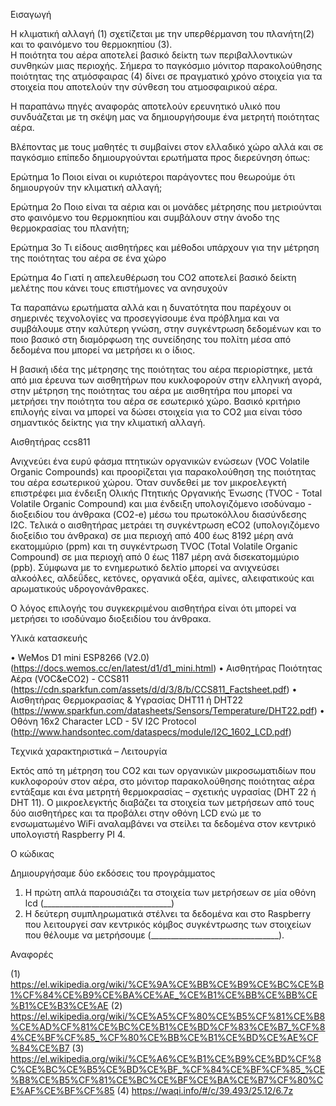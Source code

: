 Εισαγωγή

Η κλιματική αλλαγή (1)  σχετίζεται με την υπερθέρμανση του πλανήτη(2) και το φαινόμενο του θερμοκηπίου (3).   
Η ποιότητα του αέρα αποτελεί βασικό δείκτη των περιβαλλοντικών συνθηκών μιας περιοχής. Σήμερα το παγκόσμιο μόνιτορ παρακολούθησης ποιότητας της ατμόσφαιρας (4) δίνει σε πραγματικό χρόνο στοιχεία για τα στοιχεία που αποτελούν την σύνθεση του ατμοσφαιρικού αέρα. 

Η παραπάνω πηγές αναφοράς αποτελούν ερευνητικό υλικό που συνδυάζεται με τη σκέψη μας να δημιουργήσουμε ένα μετρητή ποιότητας αέρα.

Βλέποντας με τους μαθητές  τι συμβαίνει στον ελλαδικό χώρο αλλά και σε παγκόσμιο επίπεδο δημιουργούνται ερωτήματα προς διερεύνηση όπως:

Ερώτημα 1ο 
Ποιοι είναι οι κυριότεροι παράγοντες που θεωρούμε ότι δημιουργούν την  κλιματική αλλαγή;

Ερώτημα 2ο 
Ποιο είναι τα αέρια και οι μονάδες μέτρησης που μετριούνται στο φαινόμενο του θερμοκηπίου και συμβάλουν στην άνοδο της θερμοκρασίας του πλανήτη;

Ερώτημα 3ο 
Τι είδους αισθητήρες και μέθοδοι υπάρχουν για την μέτρηση της ποιότητας του αέρα σε ένα χώρο

Ερώτημα 4ο 
Γιατί η απελευθέρωση του CO2 αποτελεί βασικό δείκτη μελέτης που κάνει τους επιστήμονες να ανησυχούν  

Τα παραπάνω ερωτήματα αλλά και η δυνατότητα που παρέχουν οι σημερινές τεχνολογίες να προσεγγίσουμε ένα πρόβλημα και να συμβάλουμε στην καλύτερη γνώση, στην συγκέντρωση δεδομένων και το ποιο βασικό στη διαμόρφωση της συνείδησης του πολίτη μέσα από δεδομένα που μπορεί να μετρήσει κι ο ίδιος.

Η βασική ιδέα της μέτρησης της ποιότητας του αέρα περιορίστηκε, μετά από μια έρευνα των αισθητήρων που κυκλοφορούν στην ελληνική αγορά, στην μέτρηση της ποιότητας του αέρα με αισθητήρα που μπορεί να μετρήσει την ποιότητα του αέρα σε εσωτερικό χώρο. Βασικό κριτήριο επιλογής είναι να μπορεί να δώσει στοιχεία για το CO2 μια είναι τόσο σημαντικός δείκτης για την κλιματική αλλαγή.

Αισθητήρας ccs811

Ανιχνεύει ένα ευρύ φάσμα πτητικών οργανικών ενώσεων (VOC Volatile Organic Compounds)  και προορίζεται για παρακολούθηση της ποιότητας του αέρα εσωτερικού χώρου. Όταν συνδεθεί με τον μικροελεγκτή επιστρέφει μια ένδειξη Ολικής Πτητικής Οργανικής Ένωσης (TVOC - Total Volatile Organic Compound) και μια ένδειξη υπολογιζόμενο ισοδύναμο - διοξειδίου του άνθρακα (CO2-e) μέσω του πρωτοκόλλου διασύνδεσης I2C.
Τελικά ο αισθητήρας μετράει τη συγκέντρωση eCO2 (υπολογιζόμενο  διοξείδιο του άνθρακα) σε μια περιοχή από 400 έως 8192 μέρη ανά εκατομμύριο (ppm) και τη συγκέντρωση TVOC (Total Volatile Organic Compound) σε μια περιοχή από 0 έως 1187 μέρη ανά δισεκατομμύριο (ppb). 
Σύμφωνα με το ενημερωτικό δελτίο μπορεί να ανιχνεύσει αλκοόλες, αλδεΰδες, κετόνες, οργανικά οξέα, αμίνες, αλειφατικούς και αρωματικούς υδρογονάνθρακες. 

Ο λόγος επιλογής του συγκεκριμένου αισθητήρα είναι ότι μπορεί να μετρήσει το ισοδύναμο διοξειδίου του άνθρακα.

Υλικά κατασκευής

•	WeMos D1 mini ESP8266 (V2.0)  (https://docs.wemos.cc/en/latest/d1/d1_mini.html)
•	Αισθητήρας Ποιότητας Αέρα (VOC&eCO2) - CCS811 (https://cdn.sparkfun.com/assets/d/d/3/8/b/CCS811_Factsheet.pdf)
•	Αισθητήρας Θερμοκρασίας & Υγρασίας DHT11 ή DHT22 (https://www.sparkfun.com/datasheets/Sensors/Temperature/DHT22.pdf)
•	Οθόνη 16x2 Character LCD - 5V I2C Protocol (http://www.handsontec.com/dataspecs/module/I2C_1602_LCD.pdf)

Τεχνικά χαρακτηριστικά –  Λειτουργία 

Εκτός από τη μέτρηση του CO2 και των οργανικών μικροσωματιδίων  που κυκλοφορούν στον αέρα, στο μόνιτορ παρακολούθησης ποιότητας αέρα εντάξαμε και ένα μετρητή θερμοκρασίας – σχετικής υγρασίας (DHT 22 ή DHT 11).
Ο μικροελεγκτής διαβάζει τα στοιχεία των μετρήσεων από τους δύο αισθητήρες και τα προβάλει στην οθόνη LCD ενώ με το ενσωματωμένο WiFi αναλαμβάνει να στείλει τα δεδομένα στον κεντρικό υπολογιστή Raspberry PI 4.   

Ο κώδικας 

Δημιουργήσαμε δύο εκδόσεις του προγράμματος 

1.	Η πρώτη απλά παρουσιάζει τα στοιχεία των μετρήσεων σε μία οθόνη lcd (________________________________)
2.	Η δεύτερη συμπληρωματικά στέλνει τα δεδομένα και στο Raspberry που λειτουργεί σαν κεντρικός κόμβος συγκέντρωσης των στοιχείων που θέλουμε να μετρήσουμε (________________________________).

Αναφορές 

 (1) https://el.wikipedia.org/wiki/%CE%9A%CE%BB%CE%B9%CE%BC%CE%B1%CF%84%CE%B9%CE%BA%CE%AE_%CE%B1%CE%BB%CE%BB%CE%B1%CE%B3%CE%AE 
 (2) https://el.wikipedia.org/wiki/%CE%A5%CF%80%CE%B5%CF%81%CE%B8%CE%AD%CF%81%CE%BC%CE%B1%CE%BD%CF%83%CE%B7_%CF%84%CE%BF%CF%85_%CF%80%CE%BB%CE%B1%CE%BD%CE%AE%CF%84%CE%B7
 (3) https://el.wikipedia.org/wiki/%CE%A6%CE%B1%CE%B9%CE%BD%CF%8C%CE%BC%CE%B5%CE%BD%CE%BF_%CF%84%CE%BF%CF%85_%CE%B8%CE%B5%CF%81%CE%BC%CE%BF%CE%BA%CE%B7%CF%80%CE%AF%CE%BF%CF%85
 (4) https://waqi.info/#/c/39.493/25.12/6.7z 

